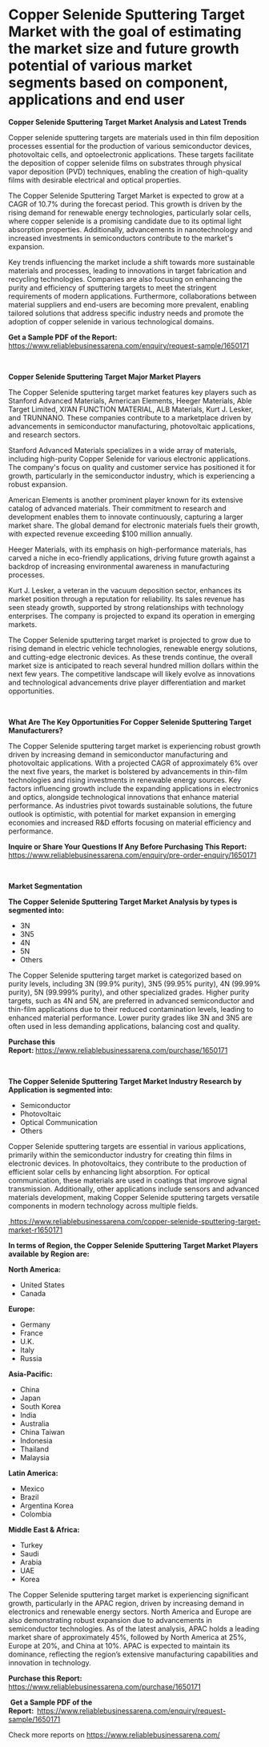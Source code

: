 <p><h1>Copper Selenide Sputtering Target Market with the goal of estimating the market size and future growth potential of various market segments based on component, applications and end user</h1></p><p><strong>Copper Selenide Sputtering Target Market Analysis and Latest Trends</strong></p>
<p><p>Copper selenide sputtering targets are materials used in thin film deposition processes essential for the production of various semiconductor devices, photovoltaic cells, and optoelectronic applications. These targets facilitate the deposition of copper selenide films on substrates through physical vapor deposition (PVD) techniques, enabling the creation of high-quality films with desirable electrical and optical properties.</p><p>The Copper Selenide Sputtering Target Market is expected to grow at a CAGR of 10.7% during the forecast period. This growth is driven by the rising demand for renewable energy technologies, particularly solar cells, where copper selenide is a promising candidate due to its optimal light absorption properties. Additionally, advancements in nanotechnology and increased investments in semiconductors contribute to the market's expansion.</p><p>Key trends influencing the market include a shift towards more sustainable materials and processes, leading to innovations in target fabrication and recycling technologies. Companies are also focusing on enhancing the purity and efficiency of sputtering targets to meet the stringent requirements of modern applications. Furthermore, collaborations between material suppliers and end-users are becoming more prevalent, enabling tailored solutions that address specific industry needs and promote the adoption of copper selenide in various technological domains.</p></p>
<p><strong>Get a Sample PDF of the Report:&nbsp;</strong> <a href="https://www.reliablebusinessarena.com/enquiry/request-sample/1650171?utm_campaign=1871&utm_medium=2&utm_source=Github&utm_content=ia&utm_term=23032025&utm_id=copper-selenide-sputtering-target">https://www.reliablebusinessarena.com/enquiry/request-sample/1650171</a></p>
<p>&nbsp;</p>
<p><strong>Copper Selenide Sputtering Target Major Market Players</strong></p>
<p><p>The Copper Selenide sputtering target market features key players such as Stanford Advanced Materials, American Elements, Heeger Materials, Able Target Limited, XI’AN FUNCTION MATERIAL, ALB Materials, Kurt J. Lesker, and TRUNNANO. These companies contribute to a marketplace driven by advancements in semiconductor manufacturing, photovoltaic applications, and research sectors.</p><p>Stanford Advanced Materials specializes in a wide array of materials, including high-purity Copper Selenide for various electronic applications. The company's focus on quality and customer service has positioned it for growth, particularly in the semiconductor industry, which is experiencing a robust expansion.</p><p>American Elements is another prominent player known for its extensive catalog of advanced materials. Their commitment to research and development enables them to innovate continuously, capturing a larger market share. The global demand for electronic materials fuels their growth, with expected revenue exceeding $100 million annually.</p><p>Heeger Materials, with its emphasis on high-performance materials, has carved a niche in eco-friendly applications, driving future growth against a backdrop of increasing environmental awareness in manufacturing processes.</p><p>Kurt J. Lesker, a veteran in the vacuum deposition sector, enhances its market position through a reputation for reliability. Its sales revenue has seen steady growth, supported by strong relationships with technology enterprises. The company is projected to expand its operation in emerging markets.</p><p>The Copper Selenide sputtering target market is projected to grow due to rising demand in electric vehicle technologies, renewable energy solutions, and cutting-edge electronic devices. As these trends continue, the overall market size is anticipated to reach several hundred million dollars within the next few years. The competitive landscape will likely evolve as innovations and technological advancements drive player differentiation and market opportunities.</p></p>
<p>&nbsp;</p>
<p><strong>What Are The Key Opportunities For Copper Selenide Sputtering Target Manufacturers?</strong></p>
<p><p>The Copper Selenide sputtering target market is experiencing robust growth driven by increasing demand in semiconductor manufacturing and photovoltaic applications. With a projected CAGR of approximately 6% over the next five years, the market is bolstered by advancements in thin-film technologies and rising investments in renewable energy sources. Key factors influencing growth include the expanding applications in electronics and optics, alongside technological innovations that enhance material performance. As industries pivot towards sustainable solutions, the future outlook is optimistic, with potential for market expansion in emerging economies and increased R&D efforts focusing on material efficiency and performance.</p></p>
<p><strong>Inquire or Share Your Questions If Any Before Purchasing This Report:</strong> <a href="https://www.reliablebusinessarena.com/enquiry/pre-order-enquiry/1650171?utm_campaign=1871&utm_medium=2&utm_source=Github&utm_content=ia&utm_term=23032025&utm_id=copper-selenide-sputtering-target">https://www.reliablebusinessarena.com/enquiry/pre-order-enquiry/1650171</a></p>
<p>&nbsp;</p>
<p><strong>Market Segmentation</strong></p>
<p><strong>The Copper Selenide Sputtering Target Market Analysis by types is segmented into:</strong></p>
<p><ul><li>3N</li><li>3N5</li><li>4N</li><li>5N</li><li>Others</li></ul></p>
<p><p>The Copper Selenide sputtering target market is categorized based on purity levels, including 3N (99.9% purity), 3N5 (99.95% purity), 4N (99.99% purity), 5N (99.999% purity), and other specialized grades. Higher purity targets, such as 4N and 5N, are preferred in advanced semiconductor and thin-film applications due to their reduced contamination levels, leading to enhanced material performance. Lower purity grades like 3N and 3N5 are often used in less demanding applications, balancing cost and quality.</p></p>
<p><strong>Purchase this Report:&nbsp;</strong><a href="https://www.reliablebusinessarena.com/purchase/1650171?utm_campaign=1871&utm_medium=2&utm_source=Github&utm_content=ia&utm_term=23032025&utm_id=copper-selenide-sputtering-target">https://www.reliablebusinessarena.com/purchase/1650171</a></p>
<p>&nbsp;</p>
<p><strong>The Copper Selenide Sputtering Target Market Industry Research by Application is segmented into:</strong></p>
<p><ul><li>Semiconductor</li><li>Photovoltaic</li><li>Optical Communication</li><li>Others</li></ul></p>
<p><p>Copper Selenide sputtering targets are essential in various applications, primarily within the semiconductor industry for creating thin films in electronic devices. In photovoltaics, they contribute to the production of efficient solar cells by enhancing light absorption. For optical communication, these materials are used in coatings that improve signal transmission. Additionally, other applications include sensors and advanced materials development, making Copper Selenide sputtering targets versatile components in modern technology across multiple fields.</p></p>
<p><a href="https://www.reliablebusinessarena.com/copper-selenide-sputtering-target-market-r1650171?utm_campaign=1871&utm_medium=2&utm_source=Github&utm_content=ia&utm_term=23032025&utm_id=copper-selenide-sputtering-target">&nbsp;https://www.reliablebusinessarena.com/copper-selenide-sputtering-target-market-r1650171</a></p>
<p><strong>In terms of Region, the Copper Selenide Sputtering Target Market Players available by Region are:</strong></p>
<p>
    <p> <strong> North America: </strong>
        <ul>
            <li>United States</li>
            <li>Canada</li>
        </ul>
        </p> 
    <p> <strong> Europe: </strong>
        <ul>
            <li>Germany</li>
            <li>France</li>
            <li>U.K.</li>
            <li>Italy</li>
            <li>Russia</li>
        </ul>
        </p> 
    <p> <strong> Asia-Pacific: </strong>
        <ul>
            <li>China</li>
            <li>Japan</li>
            <li>South Korea</li>
            <li>India</li>
            <li>Australia</li>
            <li>China Taiwan</li>
            <li>Indonesia</li>
            <li>Thailand</li>
            <li>Malaysia</li>
        </ul>
        </p> 
    <p> <strong> Latin America: </strong>
        <ul>
            <li>Mexico</li>
            <li>Brazil</li>
            <li>Argentina Korea</li>
            <li>Colombia</li>
        </ul>
        </p> 
    <p> <strong> Middle East & Africa: </strong>
        <ul>
            <li>Turkey</li>
            <li>Saudi</li>
            <li>Arabia</li>
            <li>UAE</li>
            <li>Korea</li>
        </ul>
    </p>
    </p>
<p><p>The Copper Selenide sputtering target market is experiencing significant growth, particularly in the APAC region, driven by increasing demand in electronics and renewable energy sectors. North America and Europe are also demonstrating robust expansion due to advancements in semiconductor technologies. As of the latest analysis, APAC holds a leading market share of approximately 45%, followed by North America at 25%, Europe at 20%, and China at 10%. APAC is expected to maintain its dominance, reflecting the region’s extensive manufacturing capabilities and innovation in technology.</p></p>
<p><strong>Purchase this Report: </strong><a href="https://www.reliablebusinessarena.com/purchase/1650171?utm_campaign=1871&utm_medium=2&utm_source=Github&utm_content=ia&utm_term=23032025&utm_id=copper-selenide-sputtering-target">https://www.reliablebusinessarena.com/purchase/1650171</a></p>
<p>&nbsp;<strong>Get a Sample PDF of the Report:&nbsp;&nbsp;</strong><a href="https://www.reliablebusinessarena.com/enquiry/request-sample/1650171?utm_campaign=1871&utm_medium=2&utm_source=Github&utm_content=ia&utm_term=23032025&utm_id=copper-selenide-sputtering-target">https://www.reliablebusinessarena.com/enquiry/request-sample/1650171</a></p>
<p><strong></strong></p>
<p>Check more reports on <a href="https://www.reliablebusinessarena.com/?utm_campaign=1871&utm_medium=2&utm_source=Github&utm_content=ia&utm_term=23032025&utm_id=copper-selenide-sputtering-target">https://www.reliablebusinessarena.com/</a></p>